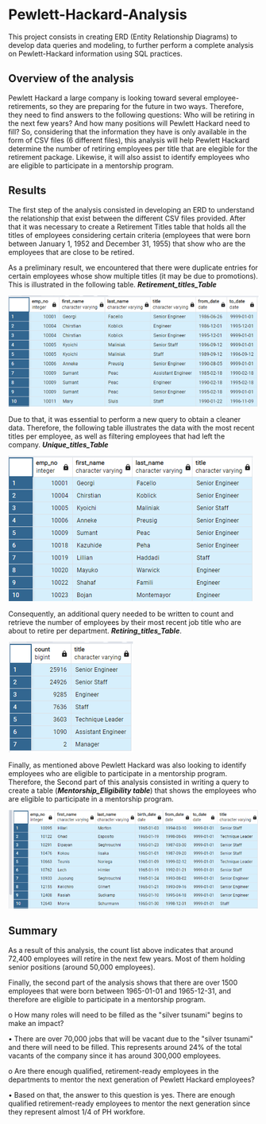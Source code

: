 # Pewlett-Hackard-Analysis
This project consists in creating ERD (Entity Relationship Diagrams) to develop data queries and modeling, to further perform a complete analysis on Pewlett-Hackard information using SQL practices.


## Overview of the analysis
Pewlett Hackard a large company is looking toward several employee-retirements, so they are preparing for the future in two ways. Therefore, they need to find answers to the following questions: Who will be retiring in the next few years? And how many positions will Pewlett Hackard need to fill? So, considering that the information they have is only available in the form of CSV files (6 different files), this analysis will help Pewlett Hackard determine the number of retiring employees per title that are elegible for the retirement package. Likewise, it will also assist to identify employees who are eligible to participate in a mentorship program. 

## Results
The first step of the analysis consisted in developing an ERD to understand the relationship that exist between the different CSV files provided. After that it was necessary to create a Retirement Titles table that holds all the titles of employees considering certain criteria (employees that were born between January 1, 1952 and December 31, 1955) that show who are the employees that are close to be retired.

As a preliminary result, we encountered that there were duplicate entries for certain employees whose show multiple titles (it may be due to promotions). This is illustrated in the following table. **_Retirement_titles_Table_**

![Image](https://github.com/rdonosob1/Pewlett-Hackard-Analysis/blob/main/retirement_titles%20TABLE.png)

Due to that, it was essential to perform a new query to obtain a cleaner data. Therefore, the following table illustrates the data with the most recent titles per employee, as well as filtering employees that had left the company. **_Unique_titles_Table_**

![Image](https://github.com/rdonosob1/Pewlett-Hackard-Analysis/blob/main/unique_titles%20TABLE.png)

Consequently, an additional query needed to be written to count and retrieve the number of employees by their most recent job title who are about to retire per department. **_Retiring_titles_Table_**.

![Image](https://github.com/rdonosob1/Pewlett-Hackard-Analysis/blob/main/retiring_titles%20TABLE.png)

Finally, as mentioned above Pewlett Hackard was also looking to identify employees who are eligible to participate in a mentorship program. Therefore, the Second part of this analysis consisted in writing a query to create a table (**_Mentorship_Eligibility table_**) that shows the employees who are eligible to participate in a mentorship program. 

![Image](https://github.com/rdonosob1/Pewlett-Hackard-Analysis/blob/main/mentorship_eligibilty%20TABLE.png)

## Summary
As a result of this analysis, the count list above indicates that around 72,400 employees will retire in the next few years. Most of them holding senior positions (around 50,000 employees).  

Finally, the second part of the analysis shows that there are over 1500 employees that were born between 1965-01-01 and 1965-12-31, and therefore are eligible to participate in a mentorship program.

  o	How many roles will need to be filled as the "silver tsunami" begins to make an impact?
 
  •	There are over 70,000 jobs that will be vacant due to the "silver tsunami" and there will need to be filled. This represents around 24% of the total vacants of the  company since it has around 300,000 employees. 
  
  o Are there enough qualified, retirement-ready employees in the departments to mentor the next generation of Pewlett Hackard employees?

  •	Based on that, the answer to this question is yes. There are enough qualified retirement-ready employees to mentor the next generation since they represent almost 1/4 of PH workfore. 
